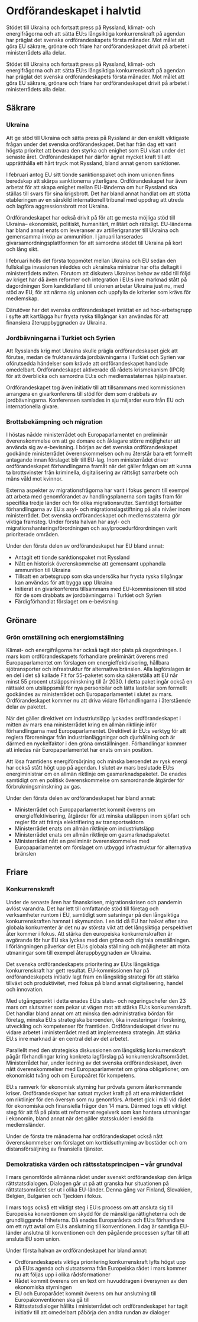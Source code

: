 # Ordförandeskapet i halvtid

Stödet till Ukraina och fortsatt press på Ryssland, klimat- och energifrågorna och att sätta EU:s långsiktiga konkurrenskraft på agendan har präglat det svenska ordförandeskapets första månader. Mot målet att göra EU säkrare, grönare och friare har ordförandeskapet drivit på arbetet i ministerrådets alla delar.

Stödet till Ukraina och fortsatt press på Ryssland, klimat- och energifrågorna och att sätta EU:s långsiktiga konkurrenskraft på agendan har präglat det svenska ordförandeskapets första månader. Mot målet att göra EU säkrare, grönare och friare har ordförandeskapet drivit på arbetet i ministerrådets alla delar.

## Säkrare

### Ukraina

Att ge stöd till Ukraina och sätta press på Ryssland är den enskilt viktigaste frågan under det svenska ordförandeskapet. Det har från dag ett varit högsta prioritet att bevara den styrka och enighet som EU visat under det senaste året. Ordförandeskapet har därför ägnat mycket kraft till att upprätthålla ett hårt tryck mot Ryssland, bland annat genom sanktioner.

I februari antog EU sitt tionde sanktionspaket och inom unionen finns beredskap att skärpa sanktionerna ytterligare. Ordförandeskapet har även arbetat för att skapa enighet mellan EU-länderna om hur Ryssland ska ställas till svars för sina krigsbrott. Det har bland annat handlat om att stötta etableringen av en särskild internationell tribunal med uppdrag att utreda och lagföra aggressionsbrott mot Ukraina.

Ordförandeskapet har också drivit på för att ge mesta möjliga stöd till Ukraina– ekonomiskt, politiskt, humanitärt, militärt och rättsligt. EU-länderna har bland annat enats om leveranser av artillerigranater till Ukraina och gemensamma inköp av ammunition. I januari lanserades givarsamordningsplattformen för att samordna stödet till Ukraina på kort och lång sikt.

I februari hölls det första toppmötet mellan Ukraina och EU sedan den fullskaliga invasionen inleddes och ukrainska ministrar har ofta deltagit i ministerrådets möten. Förutom att diskutera Ukrainas behov av stöd till följd av kriget har då även reformer och integration i EU:s inre marknad stått på dagordningen Som kandidatland till unionen arbetar Ukraina just nu, med stöd av EU, för att närma sig unionen och uppfylla de kriterier som krävs för medlemskap.

Därutöver har det svenska ordförandeskapet inrättat en ad hoc-arbetsgrupp i syfte att kartlägga hur frysta ryska tillgångar kan användas för att finansiera återuppbyggnaden av Ukraina.

### Jordbävningarna i Turkiet och Syrien

Att Rysslands krig mot Ukraina skulle prägla ordförandeskapet gick att förutse, medan de fruktansvärda jordbävningarna i Turkiet och Syrien var oförutsedda händelser som krävde att ordförandeskapet handlade omedelbart. Ordförandeskapet aktiverade då rådets krismekanism (IPCR) för att överblicka och samordna EU:s och medlemsstaternas hjälpinsatser.

Ordförandeskapet tog även initiativ till att tillsammans med kommissionen arrangera en givarkonferens till stöd för dem som drabbats av jordbävningarna. Konferensen samlades in sju miljarder euro från EU och internationella givare.

### Brottsbekämpning och migration

I höstas nådde ministerrådet och Europaparlamentet en preliminär överenskommelse om att ge domare och åklagare större möjligheter att använda sig av e-bevisning. I början av det svenska ordförandeskapet godkände ministerrådet överenskommelsen och nu återstår bara ett formellt antagande innan förslaget blir till EU-lag. Inom ministerrådet driver ordförandeskapet förhandlingarna framåt när det gäller frågan om att kunna ta brottsvinster från kriminella, digitalisering av rättsligt samarbete och mäns våld mot kvinnor.

Externa aspekter av migrationsfrågorna har varit i fokus genom till exempel att arbeta med genomförandet av handlingsplanerna som tagits fram för specifika tredje länder och för olika migrationsrutter. Samtidigt fortsätter förhandlingarna av EU:s asyl- och migrationslagstiftning på alla nivåer inom ministerrådet. Det svenska ordförandeskapet och medlemsstaterna gör viktiga framsteg. Under första halvan har asyl- och migrationshanteringsförordningen och asylprocedurförordningen varit prioriterade områden.

Under den första delen av ordförandeskapet har EU bland annat:

* Antagit ett tionde sanktionspaket mot Ryssland
* Nått en historisk överenskommelse att gemensamt upphandla ammunition till Ukraina
* Tillsatt en arbetsgrupp som ska undersöka hur frysta ryska tillgångar kan användas för att bygga upp Ukraina
* Initierat en givarkonferens tillsammans med EU-kommissionen till stöd för de som drabbats av jordbävningarna i Turkiet och Syrien
* Färdigförhandlat förslaget om e-bevisning

## Grönare

### Grön omställning och energiomställning

Klimat- och energifrågorna har också tagit stor plats på dagordningen. I mars kom ordförandeskapets förhandlare preliminärt överens med Europaparlamentet om förslagen om energieffektivisering, hållbara sjötransporter och infrastruktur för alternativa bränslen. Alla lagförslagen är en del i det så kallade Fit for 55-paketet som ska säkerställa att EU når minst 55 procent utsläppsminskning till år 2030. I detta paket ingår också en rättsakt om utsläppsmål för nya personbilar och lätta lastbilar som formellt godkändes av ministerrådet och Europaparlamentet i slutet av mars. Ordförandeskapet kommer nu att driva vidare förhandlingarna i återstående delar av paketet.

När det gäller direktivet om industriutsläpp lyckades ordförandeskapet i mitten av mars ena ministerrådet kring en allmän riktlinje inför förhandlingarna med Europaparlamentet. Direktivet är EU:s verktyg för att reglera föroreningar från industrianläggningar och djurhållning och är därmed en nyckelfaktor i den gröna omställningen. Förhandlingar kommer att inledas när Europaparlamentet har enats om sin position.

Att lösa framtidens energiförsörjning och minska beroendet av rysk energi har också stått högt upp på agendan. I slutet av mars beslutade EU:s energiministrar om en allmän riktlinje om gasmarknadspaketet. De enades samtidigt om en politisk överenskommelse om samordnande åtgärder för förbrukningsminskning av gas.

Under den första delen av ordförandeskapet har bland annat:

* Ministerrådet och Europaparlamentet kommit överens om energieffektivisering, åtgärder för att minska utsläppen inom sjöfart och regler för att främja elektrifiering av transportsektorn
* Ministerrådet enats om allmän riktlinje om industriutsläpp
* Ministerrådet enats om allmän riktlinje om gasmarknadspaketet
* Ministerrådet nått en preliminär överenskommelse med Europaparlamentet om förslaget om utbyggd infrastruktur för alternativa bränslen

## Friare

### Konkurrenskraft

Under de senaste åren har finanskrisen, migrationskrisen och pandemin avlöst varandra. Det har lett till omfattande stöd till företag och verksamheter runtom i EU, samtidigt som satsningar på den långsiktiga konkurrenskraften hamnat i skymundan. I en tid då EU har halkat efter sina globala konkurrenter är det nu av största vikt att det långsiktiga perspektivet åter kommer i fokus. Att stärka den europeiska konkurrenskraften är avgörande för hur EU ska lyckas med den gröna och digitala omställningen. I förlängningen påverkar det EU:s globala ställning och möjligheter att möta utmaningar som till exempel återuppbyggnaden av Ukraina.

Det svenska ordförandeskapets prioritering av EU:s långsiktiga konkurrenskraft har gett resultat. EU-kommissionen har på ordförandeskapets initiativ lagt fram en långsiktig strategi för att stärka tillväxt och produktivitet, med fokus på bland annat digitalisering, handel och innovation.

Med utgångspunkt i detta enades EU:s stats- och regeringschefer den 23 mars om slutsatser som pekar ut vägen mot att stärka EU:s konkurrenskraft. Det handlar bland annat om att minska den administrativa bördan för företag, minska EU:s strategiska beroenden, öka investeringar i forskning, utveckling och kompetenser för framtiden. Ordförandeskapet driver nu vidare arbetet i ministerrådet med att implementera strategin. Att stärka EU:s inre marknad är en central del av det arbetet.

Parallellt med den strategiska diskussionen om långsiktig konkurrenskraft pågår förhandlingar kring konkreta lagförslag på konkurrenskraftsområdet. Ministerrådet har, under ledning av det svenska ordförandeskapet, även nått överenskommelser med Europaparlamentet om gröna obligationer, om ekonomiskt tvång och om Europaåret för kompetens.

EU:s ramverk för ekonomisk styrning har prövats genom återkommande kriser. Ordförandeskapet har satsat mycket kraft på att ena ministerrådet om riktlinjer för den översyn som nu genomförs. Arbetet gick i mål vid rådet för ekonomiska och finansiella frågor den 14 mars. Därmed togs ett viktigt steg för att få på plats ett reformerat regelverk som kan hantera utmaningar i ekonomin, bland annat när det gäller statsskulder i enskilda medlemsländer.

Under de första tre månaderna har ordförandeskapet också nått överenskommelser om förslaget om korttidsuthyrning av bostäder och om distansförsäljning av finansiella tjänster.

### Demokratiska värden och rättsstatsprincipen – vår grundval

I mars genomförde allmänna rådet under svenskt ordförandeskap den årliga rättstatsdialogen. Dialogen går ut på att granska hur situationen på rättstatsområdet ser ut i olika EU-länder. Denna gång var Finland, Slovakien, Belgien, Bulgarien och Tjeckien i fokus.

I mars togs också ett viktigt steg i EU:s process om att ansluta sig till Europeiska konventionen om skydd för de mänskliga rättigheterna och de grundläggande friheterna. Då enades Europarådets och EU:s förhandlare om ett nytt avtal om EU:s anslutning till konventionen. I dag är samtliga EU-länder anslutna till konventionen och den pågående processen syftar till att ansluta EU som union.

Under första halvan av ordförandeskapet har bland annat:

* Ordförandeskapets viktiga prioritering konkurrenskraft lyfts högst upp på EU:s agenda och slutsatserna från Europeiska rådet i mars kommer nu att följas upp i olika rådsformationer
* Rådet kommit överens om en text om huvuddragen i översynen av den ekonomiska styrningen
* EU och Europarådet kommit överens om hur anslutning till Europakonventionen ska gå till
* Rättsstatsdialoger hållits i ministerrådet och ordförandeskapet har tagit initiativ till att omedelbart påbörja den andra rundan av dialoger
